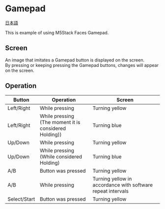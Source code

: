 # Gamepad

[日本語](README.md)

This is example of using M5Stack Faces Gamepad.

## Screen
An image that imitates a Gamepad button is displayed on the screen.  
By pressing or keeping pressing the Gamepad buttons, changes will appear on the screen.

## Operation

|Button|Operation|Screen|
---|---|---
|Left/Right|While pressing|Turning yellow|
|Left/Right|While pressing<br>(The moment it is considered Holding))|Turning blue|
|Up/Down|While pressing|Turning yellow|
|Up/Down|While pressing<br>(While considered Holding)|Turning blue|
|A/B|Button was pressed|Turning yellow|
|A/B|While pressing|Turning yellow in accordance with software repeat intervals|
|Select/Start|Button was pressed|Turning yellow|


